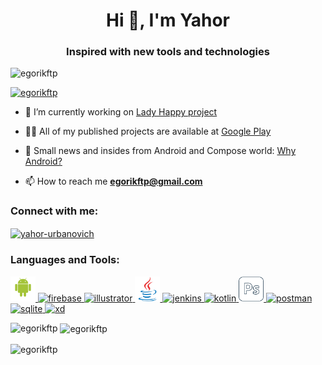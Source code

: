 <h1 align="center">Hi 👋, I'm Yahor</h1>
<h3 align="center">Inspired with new tools and technologies</h3>

<p align="left"> <img src="https://komarev.com/ghpvc/?username=egorikftp&label=Profile%20views&color=0e75b6&style=flat" alt="egorikftp" /> </p>

<p align="left"> <a href="https://github.com/ryo-ma/github-profile-trophy"><img src="https://github-profile-trophy.vercel.app/?username=egorikftp" alt="egorikftp" /></a> </p>

- 🔭 I’m currently working on [Lady Happy project](https://github.com/egorikftp/Lady-happy-Android)

- 👨‍💻 All of my published projects are available at [Google Play](https://play.google.com/store/apps/dev?id=5954173160645994724)

- 📝 Small news and insides from Android and Compose world: [Why Android?](https://t.me/whydroid)
- 📫 How to reach me **egorikftp@gmail.com**

<h3 align="left">Connect with me:</h3>
<p align="left">
<a href="https://linkedin.com/in/yahor-urbanovich" target="blank"><img align="center" src="https://cdn.jsdelivr.net/npm/simple-icons@3.0.1/icons/linkedin.svg" alt="yahor-urbanovich" height="30" width="40" /></a>
</p>

<h3 align="left">Languages and Tools:</h3>
<p align="left"> <a href="https://developer.android.com" target="_blank"> <img src="https://raw.githubusercontent.com/devicons/devicon/master/icons/android/android-original-wordmark.svg" alt="android" width="40" height="40"/> </a> <a href="https://firebase.google.com/" target="_blank"> <img src="https://www.vectorlogo.zone/logos/firebase/firebase-icon.svg" alt="firebase" width="40" height="40"/> </a> <a href="https://www.adobe.com/in/products/illustrator.html" target="_blank"> <img src="https://www.vectorlogo.zone/logos/adobe_illustrator/adobe_illustrator-icon.svg" alt="illustrator" width="40" height="40"/> </a> <a href="https://www.java.com" target="_blank"> <img src="https://raw.githubusercontent.com/devicons/devicon/master/icons/java/java-original.svg" alt="java" width="40" height="40"/> </a> <a href="https://www.jenkins.io" target="_blank"> <img src="https://www.vectorlogo.zone/logos/jenkins/jenkins-icon.svg" alt="jenkins" width="40" height="40"/> </a> <a href="https://kotlinlang.org" target="_blank"> <img src="https://www.vectorlogo.zone/logos/kotlinlang/kotlinlang-icon.svg" alt="kotlin" width="40" height="40"/> </a> <a href="https://www.photoshop.com/en" target="_blank"> <img src="https://raw.githubusercontent.com/devicons/devicon/master/icons/photoshop/photoshop-line.svg" alt="photoshop" width="40" height="40"/> </a> <a href="https://postman.com" target="_blank"> <img src="https://www.vectorlogo.zone/logos/getpostman/getpostman-icon.svg" alt="postman" width="40" height="40"/> </a> <a href="https://www.sqlite.org/" target="_blank"> <img src="https://www.vectorlogo.zone/logos/sqlite/sqlite-icon.svg" alt="sqlite" width="40" height="40"/> </a> <a href="https://www.adobe.com/products/xd.html" target="_blank"> <img src="https://cdn.worldvectorlogo.com/logos/adobe-xd.svg" alt="xd" width="40" height="40"/> </a> </p>

<p><img align="left" src="https://github-readme-stats.vercel.app/api/top-langs?username=egorikftp&show_icons=true&locale=en&layout=compact" alt="egorikftp" /></p>

<p>&nbsp;<img align="center" src="https://github-readme-stats.vercel.app/api?username=egorikftp&show_icons=true&locale=en" alt="egorikftp" /></p>

<p><img align="center" src="https://github-readme-streak-stats.herokuapp.com/?user=egorikftp&" alt="egorikftp" /></p>
